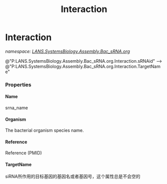 ﻿---
title: Interaction
---

# Interaction
_namespace: [LANS.SystemsBiology.Assembly.Bac_sRNA.org](N-LANS.SystemsBiology.Assembly.Bac_sRNA.org.html)_

@"P:LANS.SystemsBiology.Assembly.Bac_sRNA.org.Interaction.sRNAid" --> @"P:LANS.SystemsBiology.Assembly.Bac_sRNA.org.Interaction.TargetName"



### Properties

#### Name
srna_name
#### Organism
The bacterial organism species name.
#### Reference
Reference (PMID)
#### TargetName
siRNA所作用的目标基因的基因名或者基因号，这个属性总是不会空的

